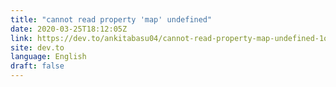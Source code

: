 ```yaml
---
title: "cannot read property 'map' undefined"
date: 2020-03-25T18:12:05Z
link: https://dev.to/ankitabasu04/cannot-read-property-map-undefined-1old?utm_medium=RSS&utm_source=news.12bit.vn
site: dev.to
language: English
draft: false
---
```


